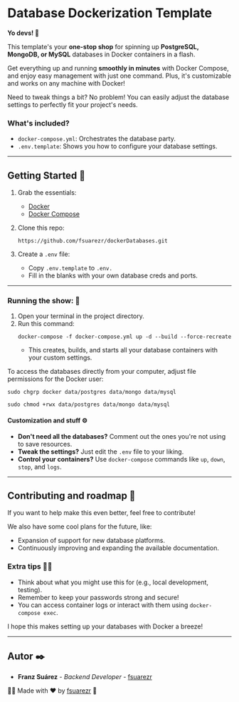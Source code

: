 # Database Dockerization Template
**Yo devs! 👋**

This template's your **one-stop shop** for spinning up **PostgreSQL, MongoDB, or MySQL** databases in Docker containers in a flash. 

Get everything up and running **smoothly in minutes** with Docker Compose, and enjoy easy management with just one command. Plus, it's customizable and works on any machine with Docker!

Need to tweak things a bit? No problem! You can easily adjust the database settings to perfectly fit your project's needs.

### What's included?
- `docker-compose.yml`: Orchestrates the database party.
- `.env.template`: Shows you how to configure your database settings.

***
## Getting Started 🚀
   
  1. Grab the essentials:
      * [Docker](https://docs.docker.com/desktop/)
      * [Docker Compose](https://docs.docker.com/compose/install/)

   2. Clone this repo:
      ````
      https://github.com/fsuarezr/dockerDatabases.git
      ````
   3. Create a `.env` file:
      - Copy `.env.template` to `.env.`
      - Fill in the blanks with your own database creds and ports.

***
### Running the show: 🔧

1. Open your terminal in the project directory.
2. Run this command:
   ```
   docker-compose -f docker-compose.yml up -d --build --force-recreate
   ```
   - This creates, builds, and starts all your database containers with your custom settings.

To access the databases directly from your computer, adjust file permissions for the Docker user:
   ```
   sudo chgrp docker data/postgres data/mongo data/mysql
   ```

   ```
   sudo chmod +rwx data/postgres data/mongo data/mysql
   ```
   #### Customization and stuff ⚙️

   - **Don't need all the databases?** Comment out the ones you're not using to save resources.
   - **Tweak the settings?** Just edit the `.env` file to your liking.
   - **Control your containers?** Use `docker-compose` commands like `up`, `down`, `stop`, and `logs`.

***
## Contributing and roadmap 📝
If you want to help make this even better, feel free to contribute! 

We also have some cool plans for the future, like:

* Expansion of support for new database platforms.
* Continuously improving and expanding the available documentation.

### Extra tips 📌📌

- Think about what you might use this for (e.g., local development, testing).
- Remember to keep your passwords strong and secure!
- You can access container logs or interact with them using `docker-compose exec`.

I hope this makes setting up your databases with Docker a breeze!

***
## Autor ✒️

* **Franz Suárez** - *Backend Developer* - [fsuarezr](https://github.com/fsuarezr)

🧑‍💻 Made with ❤️ by [fsuarezr](https://github.com/fsuarezr) 🤘 